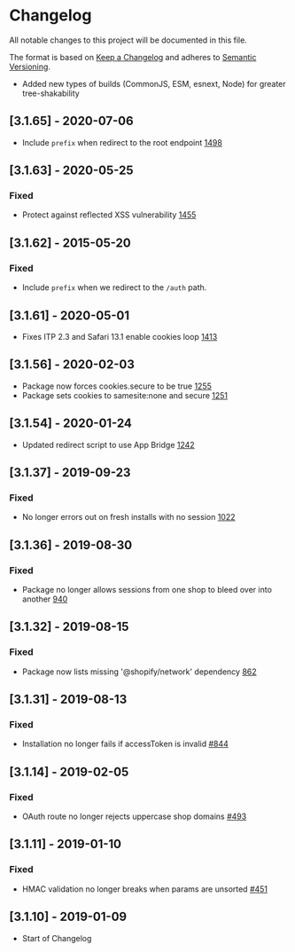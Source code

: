 # Changelog

All notable changes to this project will be documented in this file.

The format is based on [Keep a Changelog](http://keepachangelog.com/en/1.0.0/)
and adheres to [Semantic Versioning](http://semver.org/spec/v2.0.0.html).

<!-- ## [Unreleased] -->

- Added new types of builds (CommonJS, ESM, esnext, Node) for greater tree-shakability

## [3.1.65] - 2020-07-06

- Include `prefix` when redirect to the root endpoint [1498](https://github.com/Shopify/quilt/pull/1498)

## [3.1.63] - 2020-05-25

### Fixed

- Protect against reflected XSS vulnerability [1455](https://github.com/Shopify/quilt/pull/1455)

## [3.1.62] - 2015-05-20

### Fixed

- Include `prefix` when we redirect to the `/auth` path.

## [3.1.61] - 2020-05-01

- Fixes ITP 2.3 and Safari 13.1 enable cookies loop [1413](https://github.com/Shopify/quilt/pull/1413)

## [3.1.56] - 2020-02-03

- Package now forces cookies.secure to be true [1255](https://github.com/Shopify/quilt/pull/1255)
- Package sets cookies to samesite:none and secure [1251](https://github.com/Shopify/quilt/pull/1251)

## [3.1.54] - 2020-01-24

- Updated redirect script to use App Bridge [1242](https://github.com/Shopify/quilt/pull/1242)

## [3.1.37] - 2019-09-23

### Fixed

- No longer errors out on fresh installs with no session [1022](https://github.com/Shopify/quilt/pull/1022)

## [3.1.36] - 2019-08-30

### Fixed

- Package no longer allows sessions from one shop to bleed over into another [940](https://github.com/Shopify/quilt/pull/940)

## [3.1.32] - 2019-08-15

### Fixed

- Package now lists missing '@shopify/network' dependency [862](https://github.com/Shopify/quilt/pull/862)

## [3.1.31] - 2019-08-13

### Fixed

- Installation no longer fails if accessToken is invalid [#844](https://github.com/Shopify/quilt/pull/844)

## [3.1.14] - 2019-02-05

### Fixed

- OAuth route no longer rejects uppercase shop domains [#493](https://github.com/Shopify/quilt/pull/493)

## [3.1.11] - 2019-01-10

### Fixed

- HMAC validation no longer breaks when params are unsorted [#451](https://github.com/Shopify/quilt/pull/451)

## [3.1.10] - 2019-01-09

- Start of Changelog
